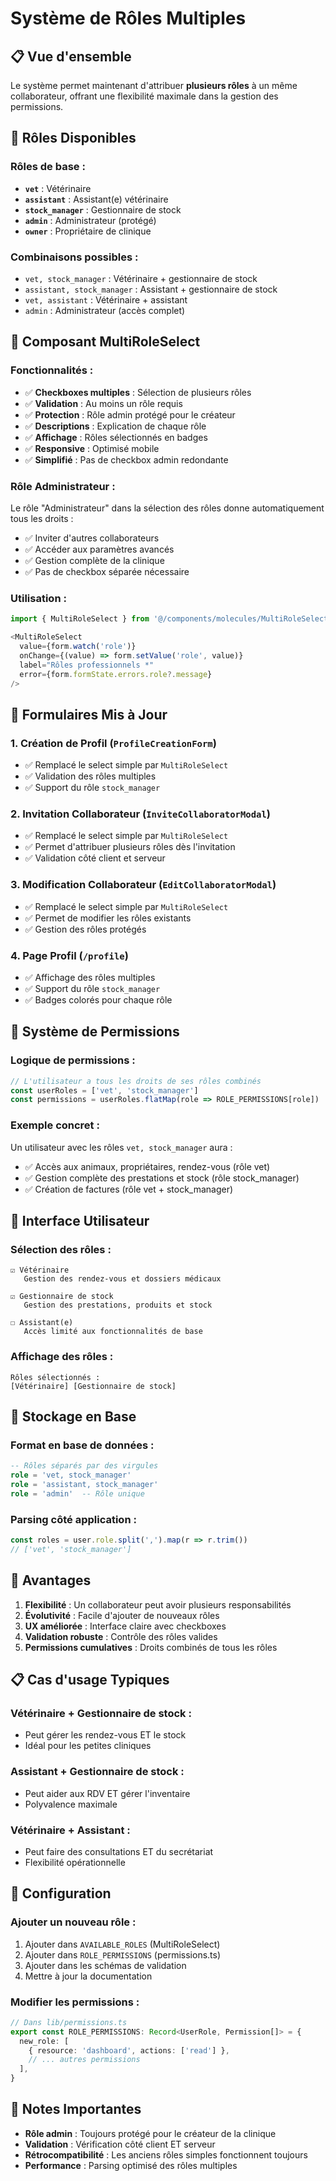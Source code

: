 # Système de Rôles Multiples

## 📋 Vue d'ensemble

Le système permet maintenant d'attribuer **plusieurs rôles** à un même collaborateur, offrant une flexibilité maximale dans la gestion des permissions.

## 🎯 Rôles Disponibles

### **Rôles de base :**
- **`vet`** : Vétérinaire
- **`assistant`** : Assistant(e) vétérinaire  
- **`stock_manager`** : Gestionnaire de stock
- **`admin`** : Administrateur (protégé)
- **`owner`** : Propriétaire de clinique

### **Combinaisons possibles :**
- `vet, stock_manager` : Vétérinaire + gestionnaire de stock
- `assistant, stock_manager` : Assistant + gestionnaire de stock
- `vet, assistant` : Vétérinaire + assistant
- `admin` : Administrateur (accès complet)

## 🔧 Composant MultiRoleSelect

### **Fonctionnalités :**
- ✅ **Checkboxes multiples** : Sélection de plusieurs rôles
- ✅ **Validation** : Au moins un rôle requis
- ✅ **Protection** : Rôle admin protégé pour le créateur
- ✅ **Descriptions** : Explication de chaque rôle
- ✅ **Affichage** : Rôles sélectionnés en badges
- ✅ **Responsive** : Optimisé mobile
- ✅ **Simplifié** : Pas de checkbox admin redondante

### **Rôle Administrateur :**
Le rôle "Administrateur" dans la sélection des rôles donne automatiquement tous les droits :
- ✅ Inviter d'autres collaborateurs
- ✅ Accéder aux paramètres avancés
- ✅ Gestion complète de la clinique
- ✅ Pas de checkbox séparée nécessaire

### **Utilisation :**
```typescript
import { MultiRoleSelect } from '@/components/molecules/MultiRoleSelect'

<MultiRoleSelect
  value={form.watch('role')}
  onChange={(value) => form.setValue('role', value)}
  label="Rôles professionnels *"
  error={form.formState.errors.role?.message}
/>
```

## 📝 Formulaires Mis à Jour

### **1. Création de Profil** (`ProfileCreationForm`)
- ✅ Remplacé le select simple par `MultiRoleSelect`
- ✅ Validation des rôles multiples
- ✅ Support du rôle `stock_manager`

### **2. Invitation Collaborateur** (`InviteCollaboratorModal`)
- ✅ Remplacé le select simple par `MultiRoleSelect`
- ✅ Permet d'attribuer plusieurs rôles dès l'invitation
- ✅ Validation côté client et serveur

### **3. Modification Collaborateur** (`EditCollaboratorModal`)
- ✅ Remplacé le select simple par `MultiRoleSelect`
- ✅ Permet de modifier les rôles existants
- ✅ Gestion des rôles protégés

### **4. Page Profil** (`/profile`)
- ✅ Affichage des rôles multiples
- ✅ Support du rôle `stock_manager`
- ✅ Badges colorés pour chaque rôle

## 🔐 Système de Permissions

### **Logique de permissions :**
```typescript
// L'utilisateur a tous les droits de ses rôles combinés
const userRoles = ['vet', 'stock_manager']
const permissions = userRoles.flatMap(role => ROLE_PERMISSIONS[role])
```

### **Exemple concret :**
Un utilisateur avec les rôles `vet, stock_manager` aura :
- ✅ Accès aux animaux, propriétaires, rendez-vous (rôle vet)
- ✅ Gestion complète des prestations et stock (rôle stock_manager)
- ✅ Création de factures (rôle vet + stock_manager)

## 🎨 Interface Utilisateur

### **Sélection des rôles :**
```
☑️ Vétérinaire
   Gestion des rendez-vous et dossiers médicaux

☑️ Gestionnaire de stock  
   Gestion des prestations, produits et stock

☐ Assistant(e)
   Accès limité aux fonctionnalités de base
```

### **Affichage des rôles :**
```
Rôles sélectionnés :
[Vétérinaire] [Gestionnaire de stock]
```

## 🔄 Stockage en Base

### **Format en base de données :**
```sql
-- Rôles séparés par des virgules
role = 'vet, stock_manager'
role = 'assistant, stock_manager'
role = 'admin'  -- Rôle unique
```

### **Parsing côté application :**
```typescript
const roles = user.role.split(',').map(r => r.trim())
// ['vet', 'stock_manager']
```

## 🚀 Avantages

1. **Flexibilité** : Un collaborateur peut avoir plusieurs responsabilités
2. **Évolutivité** : Facile d'ajouter de nouveaux rôles
3. **UX améliorée** : Interface claire avec checkboxes
4. **Validation robuste** : Contrôle des rôles valides
5. **Permissions cumulatives** : Droits combinés de tous les rôles

## 📋 Cas d'usage Typiques

### **Vétérinaire + Gestionnaire de stock :**
- Peut gérer les rendez-vous ET le stock
- Idéal pour les petites cliniques

### **Assistant + Gestionnaire de stock :**
- Peut aider aux RDV ET gérer l'inventaire
- Polyvalence maximale

### **Vétérinaire + Assistant :**
- Peut faire des consultations ET du secrétariat
- Flexibilité opérationnelle

## 🔧 Configuration

### **Ajouter un nouveau rôle :**
1. Ajouter dans `AVAILABLE_ROLES` (MultiRoleSelect)
2. Ajouter dans `ROLE_PERMISSIONS` (permissions.ts)
3. Ajouter dans les schémas de validation
4. Mettre à jour la documentation

### **Modifier les permissions :**
```typescript
// Dans lib/permissions.ts
export const ROLE_PERMISSIONS: Record<UserRole, Permission[]> = {
  new_role: [
    { resource: 'dashboard', actions: ['read'] },
    // ... autres permissions
  ],
}
```

## 📝 Notes Importantes

- **Rôle admin** : Toujours protégé pour le créateur de la clinique
- **Validation** : Vérification côté client ET serveur
- **Rétrocompatibilité** : Les anciens rôles simples fonctionnent toujours
- **Performance** : Parsing optimisé des rôles multiples
